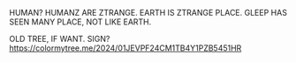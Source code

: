 HUMAN? HUMANZ ARE ZTRANGE. EARTH IS ZTRANGE PLACE. GLEEP HAS SEEN MANY PLACE, NOT LIKE EARTH.

OLD TREE, IF WANT. SIGN?
https://colormytree.me/2024/01JEVPF24CM1TB4Y1PZB5451HR
